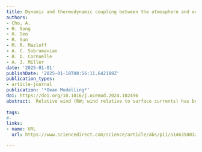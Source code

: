 ```yaml
---
title: Dynamic and thermodynamic coupling between the atmosphere and ocean near the Kuroshio current and extension system
authors:
- Cho, A.
- H. Song
- H. Seo
- R. Sun
- M. R. Mazloff
- A. C. Subramanian
- B. D. Cornuelle
- A. J. Miller
date: '2025-01-01'
publishDate: '2025-01-18T08:56:11.642188Z'
publication_types:
- article-journal
publication: '*Oean Modelling*'
doi: https://doi.org/10.1016/j.ocemod.2024.102496
abstract:  Relative wind (RW; wind relative to surface currents) has been shown to play a crucial role in air-sea interactions, influencing both atmospheric and oceanic dynamics. While the RW effects through momentum flux are well-documented, those through turbulent heat fluxes remain unknown. In this study, we investigate two distinct surface current feedbacks – those associated with the momentum flux and turbulent heat fluxes – by modifying respective bulk formulations in the regional ocean-atmosphere coupled system, and analyze both immediate and seasonal changes in the boundary layers. Our results show that strong ocean currents in the Kuroshio Current and Extension significantly impact surface coupling, with responses generally contingent on the wind-current angle: an increase (decrease) in air-sea momentum and turbulent heat fluxes occurs when the low-level wind and surface currents are aligned (opposed). The instantaneous responses to surface currents include changes in low-level wind, surface current speed, and humidity, which are consistent with anticipated changes for a given wind-current angle based on the bulk formulations. While the wind-current angle is still an important factor, it does not adequately capture the seasonal responses. On the seasonal timescale, both surface current feedbacks can alter the path of the Kuroshio Extension and mesoscale activities, resulting in different background states that affect air-sea momentum and turbulent heat exchanges. Our results suggest that the energetic current system, such as the Kuroshio Current and Extension, can be significantly influenced by surface current coupling through both momentum and turbulent heat fluxes.
 
tags:
#- 
links:
- name: URL
  url: https://www.sciencedirect.com/science/article/abs/pii/S1463500324001823

---
```

